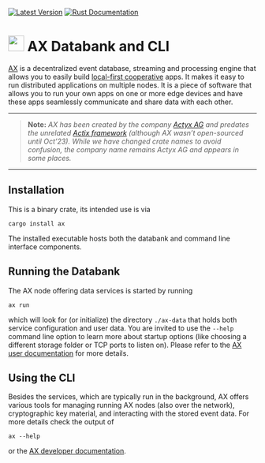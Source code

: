[![Latest Version](https://img.shields.io/crates/v/ax.svg)](https://crates.io/crates/ax)
[![Rust Documentation](https://docs.rs/ax/badge.svg)](https://docs.rs/ax)

# <img src="https://developer.actyx.com/img/logo.svg" height="32px"> AX Databank and CLI

[AX](https://crates.io/crates/ax) is a decentralized event database, streaming and processing
engine that allows you to easily build [local-first cooperative](https://www.local-first-cooperation.org/)
apps.
It makes it easy to run distributed applications on multiple nodes.
It is a piece of software that allows you to run your own apps on one or more edge devices and have these apps seamlessly communicate and share data with each other.

---

> **Note:** _AX has been created by the company [Actyx AG](https://developer.actyx.com/) and predates the unrelated [Actix framework](https://crates.io/crates/actix) (although AX wasn’t open-sourced until Oct’23).
> While we have changed crate names to avoid confusion, the company name remains Actyx AG and appears in some places._

---

## Installation

This is a binary crate, its intended use is via

    cargo install ax

The installed executable hosts both the databank and command line interface components.

## Running the Databank

The AX node offering data services is started by running

    ax run

which will look for (or initialize) the directory `./ax-data` that holds both service configuration and user data.
You are invited to use the `--help` command line option to learn more about startup options (like choosing a different storage folder or TCP ports to listen on).
Please refer to the [AX user documentation](https://developer.actyx.com/docs/reference/actyx-reference) for more details.

## Using the CLI

Besides the services, which are typically run in the background, AX offers various tools for managing running AX nodes (also over the network), cryptographic key material, and interacting with the stored event data.
For more details check the output of

    ax --help

or the [AX developer documentation](https://developer.actyx.com/docs/reference/cli/cli-overview).
